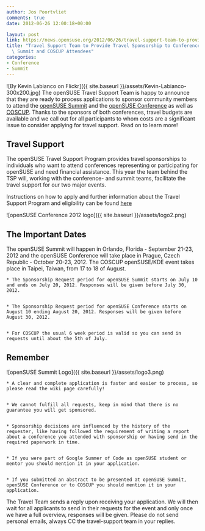 ```yaml
---
author: Jos Poortvliet
comments: true
date: 2012-06-26 12:00:18+00:00

layout: post
link: https://news.opensuse.org/2012/06/26/travel-support-team-to-provide-travel-sponsorship-to-conference-summit-and-coscup-attendees/
title: "Travel Support Team to Provide Travel Sponsorship to Conference,\
  \ Summit and COSCUP Attendees"
categories:
- Conference
- Summit
---
```

![By Kevin Labianco on Flickr]({{ site.baseurl }}/assets/Kevin-Labianco-300x200.jpg)
The openSUSE Travel Support Team is happy to announce that they are ready to process applications to sponsor community members to attend the [openSUSE Summit](http://summit.opensuse.org) and the [openSUSE Conference](http://conference.opensuse.org) as well as [COSCUP](https://news.opensuse.org/2012/04/03/the-kde-and-opensuse-communities-welcome-you-to-coscup-2012/). Thanks to the sponsors of both conferences, travel budgets are available and we call out for all participants to whom costs are a significant issue to consider applying for travel support. Read on to learn more!<!-- more -->



## Travel Support


The openSUSE Travel Support Program provides travel sponsorships to individuals who want to attend conferences representing or participating for openSUSE and need financial assistance. This year the team behind the TSP will, working with the conference- and summit teams, facilitate the travel support for our two major events.

Instructions on how to apply and further information about the Travel Support Program and eligibility can be found [here](http://en.opensuse.org/openSUSE:Travel_Support_Program)

![openSUSE Conference 2012 logo]({{ site.baseurl }}/assets/logo2.png)


## The Important Dates


The openSUSE Summit will happen in Orlando, Florida - September 21-23, 2012 and the openSUSE Conference will take place in Prague, Czech Republic - October 20-23, 2012. The COSCUP openSUSE/KDE event takes place in Taipei, Taiwan, from 17 to 18 of August.





	
    * The Sponsorship Request period for openSUSE Summit starts on July 10 and ends on July 20, 2012. Responses will be given before July 30, 2012.

	
    * The Sponsorship Request period for openSUSE Conference starts on August 10 ending August 20, 2012. Responses will be given before August 30, 2012.

	
    * For COSCUP the usual 6 week period is valid so you can send in requests until about the 5th of July.





## Remember


![openSUSE Summit Logo]({{ site.baseurl }}/assets/logo3.png)




	
    * A clear and complete application is faster and easier to process, so please read the wiki page carefully!

	
    * We cannot fulfill all requests, keep in mind that there is no guarantee you will get sponsored.

	
    * Sponsorship decisions are influenced by the history of the requester, like having followed the requirement of writing a report about a conference you attended with sponsorship or having send in the required paperwork in time.

	
    * If you were part of Google Summer of Code as openSUSE student or mentor you should mention it in your application.

	
    * If you submitted an abstract to be presented at openSUSE Summit, openSUSE Conference or to COSCUP you should mention it in your application.



The Travel Team sends a reply upon receiving your application. We will then wait for all applicants to send in their requests for the event and only once we have a full overview, responses will be given. Please do not send personal emails, always CC the travel-support team in your replies.		
